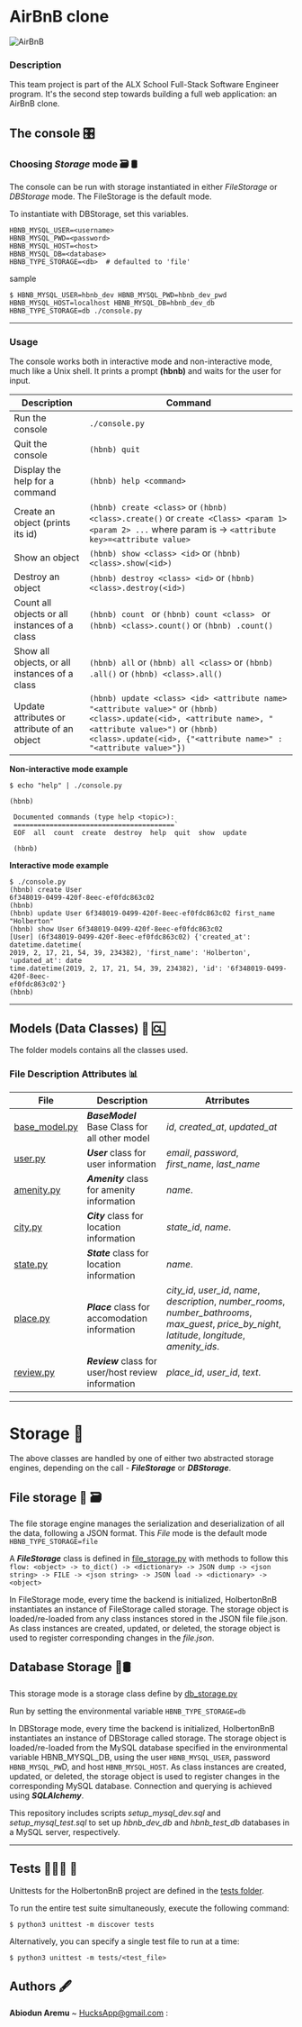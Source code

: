 AirBnB clone
======================================
![**AirBnB**](https://github.com/HucksApp/AirBnB_clone_v2/assets/58187974/bc1d8c45-030e-47a0-8993-e4eaeeb00785)

### Description ##
This team project is part of the ALX School Full-Stack Software Engineer program. It's the second step towards building a full web application: an AirBnB clone.


## The console 🎛

### Choosing ***Storage*** mode 🗃 🛢️
The console can be run with storage instantiated in either *FileStorage* or *DBStorage* mode. The FileStorage is the default mode.

To instantiate with DBStorage, set this variables.
```
HBNB_MYSQL_USER=<username>
HBNB_MYSQL_PWD=<password>
HBNB_MYSQL_HOST=<host>
HBNB_MYSQL_DB=<database>
HBNB_TYPE_STORAGE=<db>  # defaulted to 'file'
 ```
sample 
```
$ HBNB_MYSQL_USER=hbnb_dev HBNB_MYSQL_PWD=hbnb_dev_pwd HBNB_MYSQL_HOST=localhost HBNB_MYSQL_DB=hbnb_dev_db HBNB_TYPE_STORAGE=db ./console.py
```

----------------------------------------------------
### Usage ###
The console works both in interactive mode and non-interactive mode, much like a Unix shell. It prints a prompt **(hbnb)** and waits for the user for input.


Description                                         | Command
----------------------------------------------------|--------------------
Run the console	                                    | `./console.py`
Quit the console	                                   | `(hbnb) quit`
Display the help for a command	                     | `(hbnb) help <command>`
Create an object (prints its id)	                   | `(hbnb) create <class>` or `(hbnb) <class>.create()` or `create <Class> <param 1> <param 2> ...` where param is -> `<attribute key>=<attribute value>`
Show an object	                                     | `(hbnb) show <class> <id>` or `(hbnb) <class>.show(<id>)`
Destroy an object	                                  | `(hbnb) destroy <class> <id>` or `(hbnb) <class>.destroy(<id>)`
Count all objects or all instances of a class       | `(hbnb) count ` or `(hbnb) count <class> ` or `(hbnb) <class>.count()` or `(hbnb) .count()`
Show all objects, or all instances of a class       |	`(hbnb) all` or `(hbnb) all <class>` or `(hbnb) .all()` or `(hbnb) <class>.all()`
Update attributes or attribute of an object                    |	`(hbnb) update <class> <id> <attribute name> "<attribute value>"` or `(hbnb) <class>.update(<id>, <attribute name>, "<attribute value>")` or `(hbnb) <class>.update(<id>, {"<attribute name>" : "<attribute value>"})`

**Non-interactive mode example**
 ```
$ echo "help" | ./console.py

 (hbnb)

  Documented commands (type help <topic>):
  ========================================`
  EOF  all  count  create  destroy  help  quit  show  update

  (hbnb)
```

**Interactive mode example**
```
$ ./console.py
(hbnb) create User
6f348019-0499-420f-8eec-ef0fdc863c02
(hbnb)
(hbnb) update User 6f348019-0499-420f-8eec-ef0fdc863c02 first_name "Holberton" 
(hbnb) show User 6f348019-0499-420f-8eec-ef0fdc863c02
[User] (6f348019-0499-420f-8eec-ef0fdc863c02) {'created_at': datetime.datetime(
2019, 2, 17, 21, 54, 39, 234382), 'first_name': 'Holberton', 'updated_at': date
time.datetime(2019, 2, 17, 21, 54, 39, 234382), 'id': '6f348019-0499-420f-8eec-
ef0fdc863c02'}
(hbnb)
```


----------------------------------------------------------------------
## Models (Data Classes) 🏺 🆑
The folder models contains all the classes used.

### File	Description	Attributes 📊

File                                            | Description                                               | Atrributes
------------------------------------------------|-----------------------------------------------------------|---------------------------------------
[base_model.py](./models/base_model.py)         |	***BaseModel*** Base Class for all other model 	          | *id*, *created_at*, *updated_at*
[user.py](./models/user.py)                     | ***User*** class for user information	                    | *email*, *password*, *first_name*, *last_name*
[amenity.py](./models/amenity.py)	              | ***Amenity*** class for amenity information	              | *name*.
[city.py](./models/city.py)	                    | ***City*** class for location information	                | *state_id*, *name*.
[state.py](./models/state.py)         	         | ***State*** class for location information	               | *name*.
[place.py](./models/place.py)    	              | ***Place*** class for accomodation information	           | *city_id*, *user_id*, *name*, *description*, *number_rooms*, *number_bathrooms*, *max_guest*,   *price_by_night*, *latitude*, *longitude*, *amenity_ids*.
[review.py](./models/review.py)   	             | ***Review*** class for user/host review information      	| *place_id*, *user_id*, *text*.

----------------------------------------------------------------
# Storage 🛄
The above classes are handled by one of either two abstracted storage engines, depending on the call - ***FileStorage*** or ***DBStorage***.

## File storage 📄 🗃
The file storage engine manages the serialization and deserialization of all the data, following a JSON format.
This  *File* mode is the default mode  `HBNB_TYPE_STORAGE=file`

A ***FileStorage*** class is defined in [file_storage.py](./models/engine/file_storage.py) with methods to follow this `flow: <object> -> to_dict() -> <dictionary> -> JSON dump -> <json string> -> FILE -> <json string> -> JSON load -> <dictionary> -> <object>`

In FileStorage mode, every time the backend is initialized, HolbertonBnB instantiates an instance of FileStorage called storage. The storage object is loaded/re-loaded from any class instances stored in the JSON file file.json. As class instances are created, updated, or deleted, the storage object is used to register corresponding changes in the *file.json*.


## Database Storage 🤖🛢️
This storage mode is a storage class define by [db_storage.py](./models/engine/db_storage.py)

Run by setting the environmental variable `HBNB_TYPE_STORAGE=db`

In DBStorage mode, every time the backend is initialized, HolbertonBnB instantiates an instance of DBStorage called storage. The storage object is loaded/re-loaded from the MySQL database specified in the environmental variable HBNB_MYSQL_DB, using the user `HBNB_MYSQL_USER`, password `HBNB_MYSQL_PW`D, and host `HBNB_MYSQL_HOST`. As class instances are created, updated, or deleted, the storage object is used to register changes in the corresponding MySQL database. Connection and querying is achieved using ***SQLAlchemy***.

This repository includes scripts *setup_mysql_dev.sql* and *setup_mysql_test.sql* to set up *hbnb_dev_db* and *hbnb_test_db* databases in a MySQL server, respectively.


---------------------------------------------------------------------

## Tests 🧑🏿‍🔬️ 🧪
Unittests for the HolbertonBnB project are defined in the [tests folder](./tests).

To run the entire test suite simultaneously, execute the following command:
```
$ python3 unittest -m discover tests
```
Alternatively, you can specify a single test file to run at a time:
```
$ python3 unittest -m tests/<test_file>
```

## Authors 🖋
__Abiodun Aremu__ ~ HucksApp@gmail.com :



